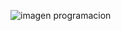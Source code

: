 ![imagen programacion](https://github.com/diegote7/monorepositorio-programacion/assets/114953054/c00de3dd-e0a8-4b4b-89b9-6b482e8631ad)


